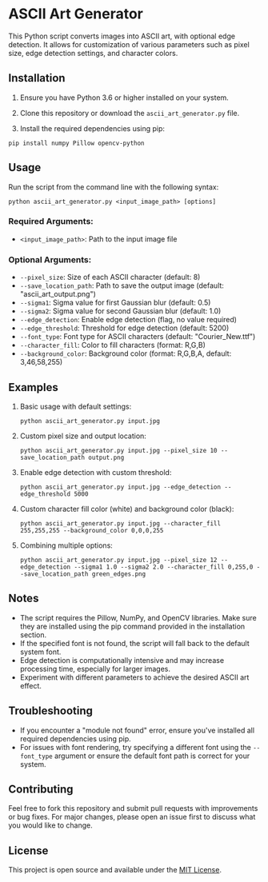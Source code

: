 # ASCII Art Generator

This Python script converts images into ASCII art, with optional edge detection. It allows for customization of various parameters such as pixel size, edge detection settings, and character colors.

## Installation

1. Ensure you have Python 3.6 or higher installed on your system.

2. Clone this repository or download the `ascii_art_generator.py` file.

3. Install the required dependencies using pip:

```
pip install numpy Pillow opencv-python
```

## Usage

Run the script from the command line with the following syntax:

```
python ascii_art_generator.py <input_image_path> [options]
```

### Required Arguments:

- `<input_image_path>`: Path to the input image file

### Optional Arguments:

- `--pixel_size`: Size of each ASCII character (default: 8)
- `--save_location_path`: Path to save the output image (default: "ascii_art_output.png")
- `--sigma1`: Sigma value for first Gaussian blur (default: 0.5)
- `--sigma2`: Sigma value for second Gaussian blur (default: 1.0)
- `--edge_detection`: Enable edge detection (flag, no value required)
- `--edge_threshold`: Threshold for edge detection (default: 5200)
- `--font_type`: Font type for ASCII characters (default: "Courier_New.ttf")
- `--character_fill`: Color to fill characters (format: R,G,B)
- `--background_color`: Background color (format: R,G,B,A, default: 3,46,58,255)

## Examples

1. Basic usage with default settings:
   ```
   python ascii_art_generator.py input.jpg
   ```

2. Custom pixel size and output location:
   ```
   python ascii_art_generator.py input.jpg --pixel_size 10 --save_location_path output.png
   ```

3. Enable edge detection with custom threshold:
   ```
   python ascii_art_generator.py input.jpg --edge_detection --edge_threshold 5000
   ```

4. Custom character fill color (white) and background color (black):
   ```
   python ascii_art_generator.py input.jpg --character_fill 255,255,255 --background_color 0,0,0,255
   ```

5. Combining multiple options:
   ```
   python ascii_art_generator.py input.jpg --pixel_size 12 --edge_detection --sigma1 1.0 --sigma2 2.0 --character_fill 0,255,0 --save_location_path green_edges.png
   ```

## Notes

- The script requires the Pillow, NumPy, and OpenCV libraries. Make sure they are installed using the pip command provided in the installation section.
- If the specified font is not found, the script will fall back to the default system font.
- Edge detection is computationally intensive and may increase processing time, especially for larger images.
- Experiment with different parameters to achieve the desired ASCII art effect.

## Troubleshooting

- If you encounter a "module not found" error, ensure you've installed all required dependencies using pip.
- For issues with font rendering, try specifying a different font using the `--font_type` argument or ensure the default font path is correct for your system.

## Contributing

Feel free to fork this repository and submit pull requests with improvements or bug fixes. For major changes, please open an issue first to discuss what you would like to change.

## License

This project is open source and available under the [MIT License](https://opensource.org/licenses/MIT).

